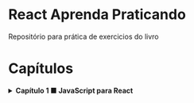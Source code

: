 # React Aprenda Praticando
Repositório para prática de exercicios do livro

# Capítulos

<details>
  <summary><strong>Capítulo 1 ■ JavaScript para React</strong></summary><br />
  
  - [ ] 1.2 JavaScript e ECMAScript
  - [ ] 1.2.1 Transpilers JavaScript
  - [ ] 1.3 Declaração de variáveis
  - [ ] 1.4 Operador ternário
  - [ ] 1.5 Arrow functions
  - [ ] 1.6 Operador spread
  - [ ] 1.7 Métodos map(), filter() e find()
  - [X] 1.7.1 Método map()
  - [X] 1.7.2 Método filter()
  - [X] 1.7.3 Método find()
  - [X] 1.8 Template Literals
  - [ ] 1.9 Classes
  - [X] 1.10 Atribuição via desestruturação (Destructuring assignment)
  - [ ] 1.11 Import e export
  - [ ] 1.12 Sintaxe JSX
</details>